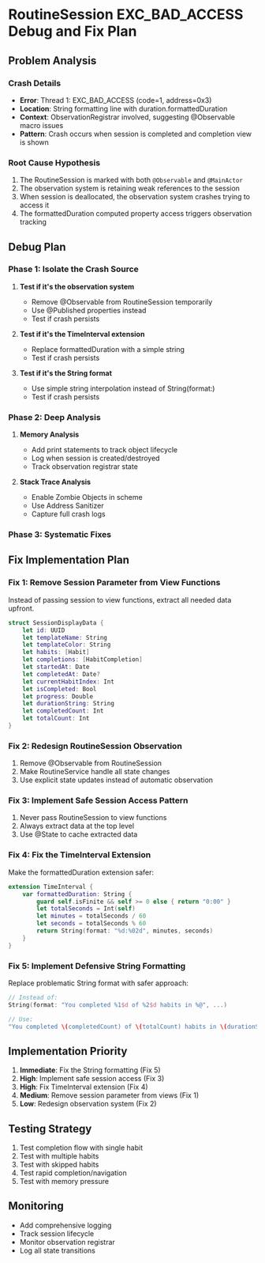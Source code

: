 # RoutineSession EXC_BAD_ACCESS Debug and Fix Plan

## Problem Analysis

### Crash Details
- **Error**: Thread 1: EXC_BAD_ACCESS (code=1, address=0x3)
- **Location**: String formatting line with duration.formattedDuration
- **Context**: ObservationRegistrar involved, suggesting @Observable macro issues
- **Pattern**: Crash occurs when session is completed and completion view is shown

### Root Cause Hypothesis
1. The RoutineSession is marked with both `@Observable` and `@MainActor`
2. The observation system is retaining weak references to the session
3. When session is deallocated, the observation system crashes trying to access it
4. The formattedDuration computed property access triggers observation tracking

## Debug Plan

### Phase 1: Isolate the Crash Source
1. **Test if it's the observation system**
   - Remove @Observable from RoutineSession temporarily
   - Use @Published properties instead
   - Test if crash persists

2. **Test if it's the TimeInterval extension**
   - Replace formattedDuration with a simple string
   - Test if crash persists

3. **Test if it's the String format**
   - Use simple string interpolation instead of String(format:)
   - Test if crash persists

### Phase 2: Deep Analysis
1. **Memory Analysis**
   - Add print statements to track object lifecycle
   - Log when session is created/destroyed
   - Track observation registrar state

2. **Stack Trace Analysis**
   - Enable Zombie Objects in scheme
   - Use Address Sanitizer
   - Capture full crash logs

### Phase 3: Systematic Fixes

## Fix Implementation Plan

### Fix 1: Remove Session Parameter from View Functions
Instead of passing session to view functions, extract all needed data upfront.

```swift
struct SessionDisplayData {
    let id: UUID
    let templateName: String
    let templateColor: String
    let habits: [Habit]
    let completions: [HabitCompletion]
    let startedAt: Date
    let completedAt: Date?
    let currentHabitIndex: Int
    let isCompleted: Bool
    let progress: Double
    let durationString: String
    let completedCount: Int
    let totalCount: Int
}
```

### Fix 2: Redesign RoutineSession Observation
1. Remove @Observable from RoutineSession
2. Make RoutineService handle all state changes
3. Use explicit state updates instead of automatic observation

### Fix 3: Implement Safe Session Access Pattern
1. Never pass RoutineSession to view functions
2. Always extract data at the top level
3. Use @State to cache extracted data

### Fix 4: Fix the TimeInterval Extension
Make the formattedDuration extension safer:
```swift
extension TimeInterval {
    var formattedDuration: String {
        guard self.isFinite && self >= 0 else { return "0:00" }
        let totalSeconds = Int(self)
        let minutes = totalSeconds / 60
        let seconds = totalSeconds % 60
        return String(format: "%d:%02d", minutes, seconds)
    }
}
```

### Fix 5: Implement Defensive String Formatting
Replace problematic String format with safer approach:
```swift
// Instead of:
String(format: "You completed %1$d of %2$d habits in %@", ...)

// Use:
"You completed \(completedCount) of \(totalCount) habits in \(durationString)"
```

## Implementation Priority
1. **Immediate**: Fix the String formatting (Fix 5)
2. **High**: Implement safe session access (Fix 3)
3. **High**: Fix TimeInterval extension (Fix 4)
4. **Medium**: Remove session parameter from views (Fix 1)
5. **Low**: Redesign observation system (Fix 2)

## Testing Strategy
1. Test completion flow with single habit
2. Test with multiple habits
3. Test with skipped habits
4. Test rapid completion/navigation
5. Test with memory pressure

## Monitoring
- Add comprehensive logging
- Track session lifecycle
- Monitor observation registrar
- Log all state transitions